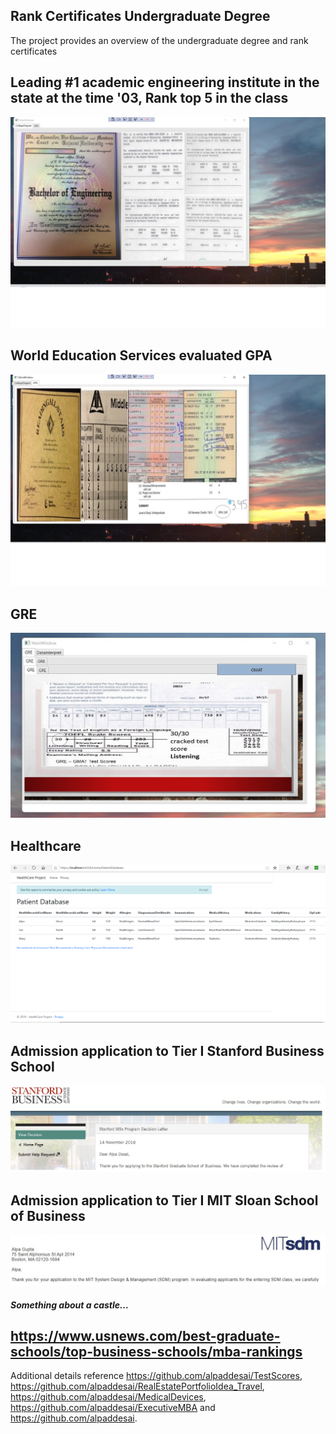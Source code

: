 ## Rank Certificates Undergraduate Degree

The project provides an overview of the undergraduate degree and rank certificates

## Leading #1 academic engineering institute in the state at the time '03, Rank top 5 in the class
![image](BachelorEngineering.jpg)

## World Education Services evaluated GPA
![image](GPA.jpg)

## GRE 
![image](GRE_Exam.jpg)

## Healthcare
![image](PatientDatabaseInformation.png)

## Admission application to Tier I Stanford Business School
![image](MSxProgram.jpg)

## Admission application to Tier I MIT Sloan School of Business
![image](SDM_Application_MIT.jpg)

##### Something about a castle...
## https://www.usnews.com/best-graduate-schools/top-business-schools/mba-rankings

Additional details reference https://github.com/alpaddesai/TestScores, https://github.com/alpaddesai/RealEstatePortfolioIdea_Travel,  https://github.com/alpaddesai/MedicalDevices, https://github.com/alpaddesai/ExecutiveMBA and  https://github.com/alpaddesai. 
